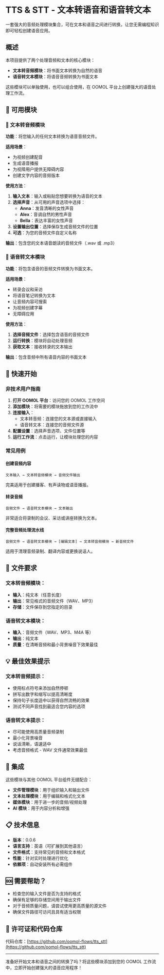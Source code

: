 # TTS & STT - 文本转语音和语音转文本

一套强大的音频处理模块集合，可在文本和语音之间进行转换，让您无需编程知识即可轻松创建语音应用。

## 概述

本项目提供了两个处理音频和文本的核心模块：

- **文本转音频模块**：将书面文本转换为自然的语音
- **语音转文本模块**：将语音音频转换为书面文本

这些模块可以单独使用，也可以组合使用，在 OOMOL 平台上创建强大的语音处理工作流。

## 🔧 可用模块

### 📢 文本转音频模块

**功能**：将您输入的任何文本转换为语音音频文件。

**适用场景**：
- 为视频创建配音
- 生成语音播报
- 为视障用户提供无障碍内容
- 创建文字内容的音频版本

**使用方法**：
1. **输入文本**：输入或粘贴您想要转换为语音的文本
2. **选择声音**：从可用的声音选项中选择：
   - **Anna**：发音清晰的女性声音
   - **Alex**：音调自然的男性声音
   - **Bella**：表达丰富的女性声音
3. **设置输出位置**：选择保存生成音频文件的位置
4. **可选**：为您的音频文件自定义名称

**输出**：包含您的文本语音朗读的音频文件（.wav 或 .mp3）

### 🎤 语音转文本模块

**功能**：将包含语音的音频文件转换为书面文本。

**适用场景**：
- 转录会议和采访
- 将语音笔记转换为文本
- 让音频内容可搜索
- 为视频创建字幕
- 无障碍应用

**使用方法**：
1. **选择音频文件**：选择包含语音的音频文件
2. **运行转换**：模块将自动处理音频
3. **获取文本**：接收转录的文本输出

**输出**：包含音频中所有语音内容的书面文本

## 🚀 快速开始

### 非技术用户指南

1. **打开 OOMOL 平台**：访问您的 OOMOL 工作空间
2. **添加模块**：将需要的模块拖放到您的工作流中
3. **连接输入**：
   - 文本转音频：连接您的文本源或直接输入
   - 语音转文本：连接您的音频文件源
4. **配置设置**：选择声音选项、文件位置等
5. **运行工作流**：点击运行，让模块处理您的内容

### 常见用例

#### 创建音频内容
```
文本输入 → 文本转音频模块 → 音频文件输出
```
完美适用于创建播客、有声读物或语音播报。

#### 转录音频
```
音频文件 → 语音转文本模块 → 文本输出
```
非常适合将录制的会议、采访或讲座转换为文本。

#### 完整音频处理流水线
```
音频文件 → 语音转文本模块 → [编辑文本] → 文本转音频模块 → 新音频文件
```
适用于清理音频录制、翻译内容或更换说话人。

## 📁 文件要求

### 文本转音频模块：
- **输入**：纯文本（任意长度）
- **输出**：常见格式的音频文件（WAV、MP3）
- **存储**：文件保存到您指定的目录

### 语音转文本模块：
- **输入**：音频文件（WAV、MP3、M4A 等）
- **输出**：纯文本
- **质量**：在清晰音频和最小背景噪音下效果最佳

## 💡 最佳效果提示

### 文本转音频提示：
- 使用标点符号来添加自然停顿
- 拼写出数字和缩写以提高清晰度
- 保持句子长度适中以获得自然流畅的效果
- 测试不同声音找到最适合您内容的选项

### 语音转文本提示：
- 尽可能使用高质量音频录制
- 最小化背景噪音
- 说话清晰，语速适中
- 考虑音频格式 - WAV 文件通常效果最佳

## 🔗 集成

这些模块与其他 OOMOL 平台组件无缝配合：
- **文件管理模块**：用于组织输入和输出文件
- **文本处理模块**：用于编辑和格式化文本
- **媒体模块**：用于进一步的音频/视频处理
- **AI 模块**：用于内容分析和增强

## 📋 技术信息

- **版本**：0.0.6
- **语言支持**：英语（可扩展到其他语言）
- **文件格式**：支持常见的音频和文本格式
- **性能**：针对实时处理进行优化
- **依赖项**：自动安装所有必需组件

## 🆘 需要帮助？

- 检查您的输入文件是否为支持的格式
- 确保有足够的存储空间用于输出文件
- 对于音频质量问题，请尝试使用更高质量的源文件
- 确保文件路径可访问且具有适当权限

## 📄 许可证和代码仓库

代码仓库：[https://github.com/oomol-flows/tts_stt](https://github.com/oomol-flows/tts_stt)

---

准备好开始文本和语音之间的转换了吗？将这些模块添加到您的 OOMOL 工作流中，立即开始创建强大的语音应用程序！